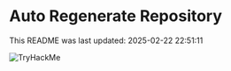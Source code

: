 # Auto Regenerate Repository

This README was last updated: 2025-02-22 22:51:11

 ![TryHackMe](https://tryhackme.com/badge/533634)